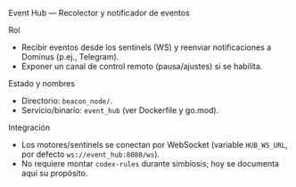 Event Hub — Recolector y notificador de eventos

Rol
- Recibir eventos desde los sentinels (WS) y reenviar notificaciones a Dominus (p.ej., Telegram).
- Exponer un canal de control remoto (pausa/ajustes) si se habilita.

Estado y nombres
- Directorio: `beacon_node/`.
- Servicio/binario: `event_hub` (ver Dockerfile y go.mod).

Integración
- Los motores/sentinels se conectan por WebSocket (variable `HUB_WS_URL`, por defecto `ws://event_hub:8080/ws`).
- No requiere montar `codex-rules` durante simbiosis; hoy se documenta aquí su propósito.
